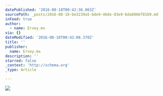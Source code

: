 ```yaml
---
datePublished: '2016-08-18T00:42:36.063Z'
sourcePath: _posts/2016-08-18-be3239a5-bde9-46de-93e9-6da0866f01b9.md
inFeed: true
author:
  - name: Ervey.mx
via: {}
dateModified: '2016-08-18T00:42:08.370Z'
title: ''
publisher:
  name: Ervey.mx
description: ''
starred: false
_context: 'http://schema.org'
_type: Article

---
```

![](https://imgflo.herokuapp.com/graph/vahj1ThiexotieMo/9d820b74ba9d40109c1b27b54d5a05d5/croprotate.jpg?cropheight=2682&cropwidth=4882&degrees=0&input=https%3A%2F%2Fthe-grid-user-content.s3-us-west-2.amazonaws.com%2F94eddbc7-8017-4bb4-abf1-06ae9e11264c.jpg&x=79&y=79)
